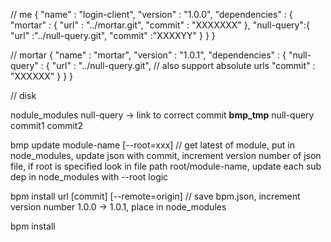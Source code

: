 // me
{
    "name" : "login-client",
    "version" : "1.0.0",
    "dependencies" : {
        "mortar" : {
            "url" : "../mortar.git",
            "commit" : "XXXXXXX"
        },
        "null-query":{
            "url" :"../null-query.git",
            "commit" :"XXXXYY"
        }
    }
}

// mortar
{
    "name" : "mortar",
    "version" : "1.0.1",
    "dependencies" : {
        "null-query" : {
            "url" : "../null-query.git", // also support absolute urls
            "commit" : "XXXXXX"
        }
    }
}


// disk

nodule_modules
    null-query -> link to correct commit
    __bmp_tmp__
        null-query
            commit1
            commit2


bmp update module-name [--root=xxx] // get latest of module, put in node_modules, update json with commit, increment version number of json file, if root is specified look in file path root/module-name, update each sub dep in node_modules with --root logic

bpm install url [commit] [--remote=origin] // save bpm.json, increment version number 1.0.0 -> 1.0.1, place in node_modules

bpm install
